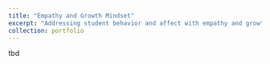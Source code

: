 ```yaml
---
title: "Empathy and Growth Mindset"
excerpt: "Addressing student behavior and affect with empathy and growth mindset"
collection: portfolio
---
```


tbd


